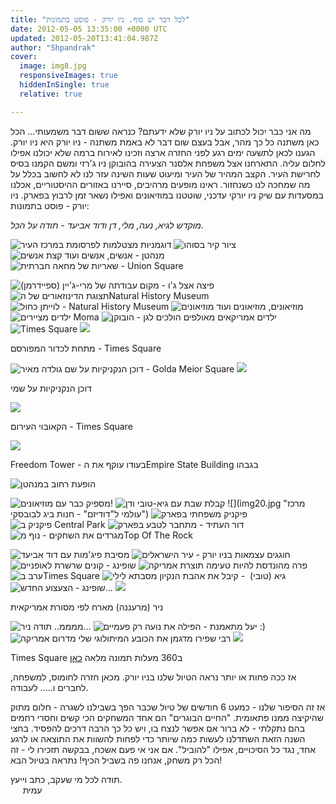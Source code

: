 ```yaml
---
title: "לכל דבר יש סוף. ניו יורק - פוסט בתמונות"
date: 2012-05-05 13:35:00 +0000 UTC
updated: 2012-05-20T13:41:04.987Z
author: "Shpandrak"
cover:
  image: img8.jpg
  responsiveImages: true
  hiddenInSingle: true
  relative: true

---
```


מה אני כבר יכול לכתוב על ניו יורק שלא ידעתם? כנראה ששום דבר משמעותי... הכל כאן משתנה כל כך מהר, אבל בעצם שום דבר לא באמת משתנה - ניו יורק היא ניו יורק. הגענו לכאן לתשעה ימים רגע לפני החזרה ארצה וזכינו לאירוח ברמה שלא יכולנו אפילו לחלום עליה. התארחנו אצל משפחת אלסנר הצעירה בהובוקן ניו ג'רזי ומשם הקמנו בסיס לחרישת העיר. הקצב המהיר של העיר ומיעוט שעות השינה עזר לנו לא לחשוב בכלל על מה שמחכה לנו כשנחזור. ראינו מופעים מרהיבים, סיירנו באזורים ההיסטוריים, אכלנו במסעדות עם שיק ניו יורקי עדכני, שוטטנו במוזיאונים ואפילו נשאר זמן לרבוץ בפארק. ניו יורק - פוסט בתמונות:

*מוקדש לגיא, נעה, מלי, דן ודוד אביעד - תודה על הכל.*

![](img1.jpg "דוגמניות מצטלמות לפרסומת במרכז העיר")
![](img2.jpg "ציור קיר בסוהו")
![](img3.jpg "מנהטן - אנשים, אנשים ועוד קצת אנשים")
![](img4.jpg "שאריות של מחאה חברתית - Union Square")

![](img5.jpg "פיצה אצל ג'ו - מקום עבודתה של מרי-ג'יין (ספיידרמן)")
![](img6.jpg "תצוגת הדינוזאורים של הNatural History Museum")
![](img7.jpg "לוייתן כחול - Natural History Museum")
![](img8.jpg "מוזיאונים, מוזיאונים ועוד מוזיאונים")
![](img9.jpg "ילדים מציירים Moma")
![](img10.jpg "ילדים אמריקאים מאולפים הולכים לגן - הובוקן")
![](img11.jpg "Times Square")
![](img12.jpg)

מתחת לכדור המפורסם - Times Square

![](img13.jpg "דוכן הנקניקיות על שם גולדה מאיר - Golda Meior Square")
![](img14.jpg)

דוכן הנקניקיות על שמי

![](img15.jpg)

הקאובוי העירום - Times Square

![](img16.jpg)

Freedom Tower - בעודו עוקף את הEmpire State Building בגבהו

![](img17.jpg "הופעת רחוב במנהטן")

![](img18.jpg "מספיק כבר עם מוזיאונים!")
![](img19.jpg "קבלת שבת עם גיא-טובי ודן")
![](img20.jpg "מרכז עולמי ל"דודיזם" - חנות ביג לבובסקי")
![](img21.jpg "פיקניק משפחתי בפארק")
![](img22.jpg "פיקניק ב Central Park")
![](img23.jpg "דור העתיד - מתחבר לטבע בפארק")
![](img24.jpg "מגרדים את השחקים - נוף מTop Of The Rock")

![](img25.jpg "מסיבת פיג'מות עם דוד אביעד")
![](img26.jpg "חוגגים עצמאות בניו יורק - עיר הישראלים")
![](img27.jpg "שופינג - קונים שרשרת לאופניים")
![](img28.jpg "פרה מהונדסת להיות טעימה תוצרת אמריקה")
![](img29.jpg "ערב בTimes Square")
![](img30.jpg "גיא (טובי)  - קיבל את אהבת הנקיון מסבתא לילי")
![](img31.jpg "שופינג - הצעצוע החדש...")
![](img32.jpg)

ניר (מרעננה) מארח לפי מסורת אמריקאית

![](img33.jpg "ממממ.. תודה ניר...")
![](img34.jpg "יעל מתאמנת - הפילה את נועה רק פעמיים :)")
![](img35.jpg "רבי שפירו מדגמן את הכובע המיתולוגי שלי מדרום אמריקה")
![](img36.jpg)

Times Square ב360 מעלות תמונה מלאה [כאן](http://360.io/9hmeea)

אז ככה פחות או יותר נראה הטיול שלנו בניו יורק. מכאן חזרה לחומוס, למשפחה, לחברים ו..... לעבודה.

אז זה הסיפור שלנו - כמעט 6 חודשים של טיול שכבר הפך בשבילנו לשגרה - חלום מתוק שהיקיצה ממנו פתאומית. "החיים הבוגרים" הם אחד המשחקים הכי קשים וחסרי רחמים בהם נתקלתי - לא ברור אם אפשר לנצח בו, ויש כל כך הרבה דרכים להפסיד. בחצי השנה הזאת השתדלנו לעשות כמה שיותר כדי לפחות להשוות את התוצאה או לרגע אחד, נגד כל הסיכויים, אפילו "להוביל". אם אני אי פעם אשכח, בבקשה תזכירו לי - זה הכל רק משחק, אנחנו פה בשביל הכיף! נתראה בטיול הבא!

תודה לכל מי שעקב, כתב וייעץ.  
     עמית
